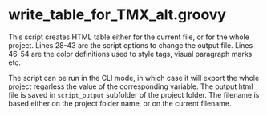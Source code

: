 write_table_for_TMX_alt.groovy
==============================
This script creates HTML table either for the current file, or for the whole project.
Lines 28-43 are the script options to change the output file.
Lines 46-54 are the color definitions used to style tags, visual paragraph marks etc.

The script can be run in the CLI mode, in which case it will export the whole project regarless the value of the corresponding variable.
The output html file is saved in `script_output` subfolder of the project folder. The filename is based either on the project folder name, or on the current filename. 
